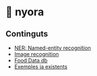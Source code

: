 # 🤖 nyora

## Continguts
- [NER: Named-entity recognition](NAMED-ENTITY-RECOGNITION.md)
- [Image recognition](IMAGE-RECOGNITION.md)
- [Food Data db](FOOD-DATA.md)
- [Exemples ja existents](EXISTING-EXAMPLES.md)
